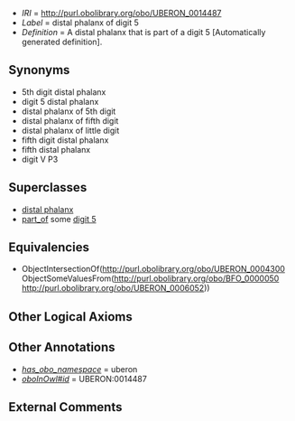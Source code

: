  * *IRI* = http://purl.obolibrary.org/obo/UBERON_0014487
 * *Label* = distal phalanx of digit 5
 * *Definition* = A distal phalanx that is part of a digit 5 [Automatically generated definition].

## Synonyms

 * 5th digit distal phalanx
 * digit 5 distal phalanx
 * distal phalanx of 5th digit
 * distal phalanx of fifth digit
 * distal phalanx of little digit
 * fifth digit distal phalanx
 * fifth distal phalanx
 * digit V P3

## Superclasses

 * [distal phalanx](../../UBERON/00/UBERON_0004300.md)
 * [part_of](../../BFO/50/BFO_0000050.md) some [digit 5](../../UBERON/52/UBERON_0006052.md)

## Equivalencies

 * ObjectIntersectionOf(<http://purl.obolibrary.org/obo/UBERON_0004300> ObjectSomeValuesFrom(<http://purl.obolibrary.org/obo/BFO_0000050> <http://purl.obolibrary.org/obo/UBERON_0006052>))

## Other Logical Axioms


## Other Annotations

 * *[has_obo_namespace](../../ce/oboInOwl#hasOBONamespace.md)* = uberon
 * *[oboInOwl#id](../../id/oboInOwl#id.md)* = UBERON:0014487

## External Comments

